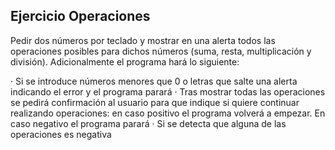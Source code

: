## Ejercicio Operaciones

Pedir dos números por teclado y mostrar en una alerta todos las operaciones posibles para dichos números (suma, resta, multiplicación y división). Adicionalmente el programa hará lo siguiente:

· Si se introduce números menores que 0 o letras que salte una alerta indicando el error y el programa parará
· Tras mostrar todas las operaciones se pedirá confirmación al usuario para que indique si quiere continuar realizando operaciones: en caso positivo el programa volverá a empezar. En caso negativo el programa parará
· Si se detecta que alguna de las operaciones es negativa
